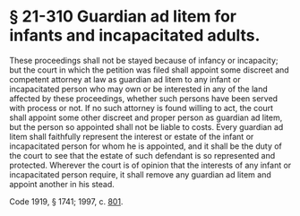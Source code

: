 # § 21-310 Guardian ad litem for infants and incapacitated adults.

<p>These proceedings shall not be stayed because of infancy or incapacity; but the court in which the petition was filed shall appoint some discreet and competent attorney at law as guardian ad litem to any infant or incapacitated person who may own or be interested in any of the land affected by these proceedings, whether such persons have been served with process or not. If no such attorney is found willing to act, the court shall appoint some other discreet and proper person as guardian ad litem, but the person so appointed shall not be liable to costs. Every guardian ad litem shall faithfully represent the interest or estate of the infant or incapacitated person for whom he is appointed, and it shall be the duty of the court to see that the estate of such defendant is so represented and protected. Wherever the court is of opinion that the interests of any infant or incapacitated person require, it shall remove any guardian ad litem and appoint another in his stead.</p><p>Code 1919, § 1741; 1997, c. <a href='http://lis.virginia.gov/cgi-bin/legp604.exe?971+ful+CHAP0801'>801</a>.</p>